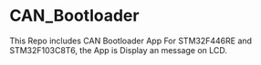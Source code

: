 # CAN_Bootloader
This Repo includes CAN Bootloader App For STM32F446RE and STM32F103C8T6, the App is Display an message on LCD. 


